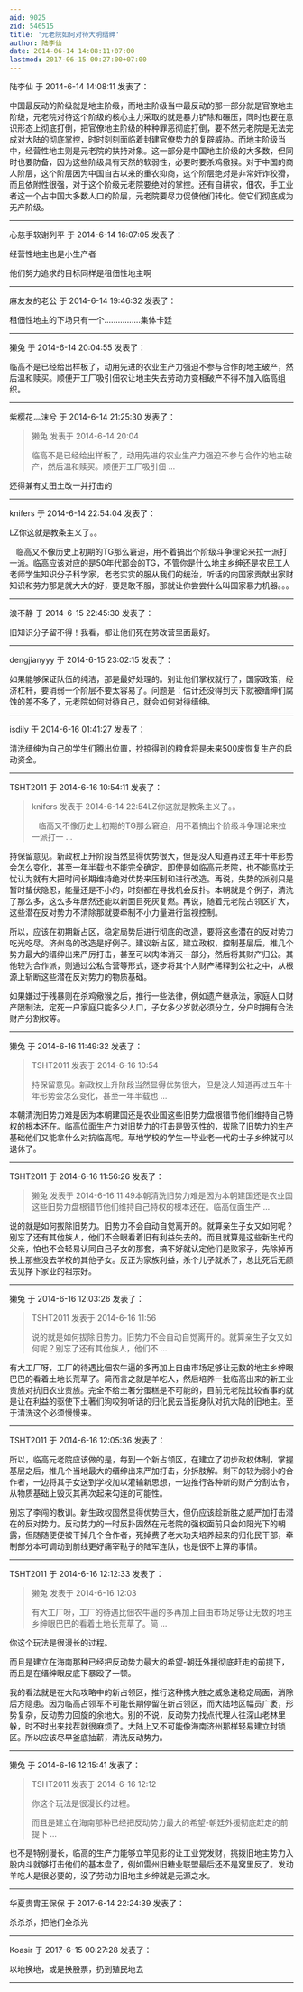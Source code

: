 ```yaml
---
aid: 9025
zid: 546515
title: '元老院如何对待大明缙绅'
author: 陆李仙
date: 2014-06-14 14:08:11+07:00
lastmod: 2017-06-15 00:27:00+07:00
---
```


陆李仙 于 2014-6-14 14:08:11 发表了：

中国最反动的阶级就是地主阶级，而地主阶级当中最反动的那一部分就是官僚地主阶级，元老院对待这个阶级的核心主力采取的就是暴力铲除和碾压，同时也要在意识形态上彻底打倒，把官僚地主阶级的种种罪恶彻底打倒，要不然元老院是无法完成对大陆的彻底掌控，时时刻刻面临着封建官僚势力的复辟威胁。而地主阶级当中，经营性地主则是元老院的扶持对象。这一部分是中国地主阶级的大多数，但同时也要防备，因为这些阶级具有天然的软弱性，必要时要杀鸡儆猴。对于中国的商人阶层，这个阶层因为中国自古以来的重农抑商，这个阶层绝对是非常奸诈狡猾，而且依附性很强，对于这个阶级元老院要绝对的掌控。还有自耕农，佃农，手工业者这一个占中国大多数人口的阶层，元老院要尽力促使他们转化。使它们彻底成为无产阶级。

---------

心慈手软谢列平 于 2014-6-14 16:07:05 发表了：

经营性地主也是小生产者

他们努力追求的目标同样是租佃性地主啊

---------

麻友友的老公 于 2014-6-14 19:46:32 发表了：

租佃性地主的下场只有一个................集体卡廷

---------

獭兔 于 2014-6-14 20:04:55 发表了：

临高不是已经给出样板了，动用先进的农业生产力强迫不参与合作的地主破产，然后温和赎买。顺便开工厂吸引佃农让地主失去劳动力变相破产不得不加入临高组织。

---------

紫樱花灬沫兮 于 2014-6-14 21:25:30 发表了：

> 獭兔 发表于 2014-6-14 20:04
> 
> 临高不是已经给出样板了，动用先进的农业生产力强迫不参与合作的地主破产，然后温和赎买。顺便开工厂吸引佃 ...



还得兼有丈田土改一并打击的

---------

knifers 于 2014-6-14 22:54:04 发表了：

LZ你这就是教条主义了。。

   临高又不像历史上初期的TG那么窘迫，用不着搞出个阶级斗争理论来拉一派打一派。临高应该对应的是50年代那会的TG，不管你是什么地主乡绅还是农民工人老师学生知识分子科学家，老老实实的服从我们的统治，听话的向国家贡献出家财知识和劳力那是就大大的好，要是敢不服，那就让你尝尝什么叫国家暴力机器。。。

---------

浪不静 于 2014-6-15 22:45:30 发表了：

旧知识分子留不得！我看，都让他们死在劳改营里面最好。

---------

dengjianyyy 于 2014-6-15 23:02:15 发表了：

如果能够保证队伍的纯洁，那是最好处理的。别让他们掌权就行了，国家政策，经济杠杆，要消弱一个阶层不要太容易了。问题是：估计还没得到天下就被缙绅们腐蚀的差不多了，元老院如何对待自己，就会如何对待缙绅。

---------

isdily 于 2014-6-16 01:41:27 发表了：

清洗缙绅为自己的学生们腾出位置，抄掠得到的粮食将是未来500废恢复生产的启动资金。

---------

TSHT2011 于 2014-6-16 10:54:11 发表了：

> knifers 发表于 2014-6-14 22:54LZ你这就是教条主义了。。
> 
>    临高又不像历史上初期的TG那么窘迫，用不着搞出个阶级斗争理论来拉一派打一 ...



持保留意见。新政权上升阶段当然显得优势很大，但是没人知道再过五年十年形势会怎么变化，甚至一年半载也不能完全确定。即使是如临高元老院，也不能高枕无忧认为就有大把时间长期维持绝对优势来压制和进行改造。再说，失势的派别只是暂时蛰伏隐忍，能量还是不小的，时刻都在寻找机会反扑。本朝就是个例子，清洗了那么多，这么多年居然还能以新面目死灰复燃。再说，随着元老院占领区扩大，这些潜在反对势力不清除那就要牵制不小力量进行监视控制。

所以，应该在初期新占区，稳定局势后进行彻底的改造，要将这些潜在的反对势力吃光吃尽。济州岛的改造是好例子。建议新占区，建立政权，控制基层后，推几个势力最大的缙绅出来严厉打击，甚至可以肉体消灭一部分，然后将其财产归公。其他较为合作派，则通过公私合营等形式，逐步将其个人财产稀释到公社之中，从根源上斩断这些潜在反对势力的物质基础。

如果嫌过于残暴则在杀鸡儆猴之后，推行一些法律，例如遗产继承法，家庭人口财产限制法，定死一户家庭只能多少人口，子女多少岁就必须分立，分户时拥有合法财产分割权等。

---------

獭兔 于 2014-6-16 11:49:32 发表了：

> TSHT2011 发表于 2014-6-16 10:54
> 
> 持保留意见。新政权上升阶段当然显得优势很大，但是没人知道再过五年十年形势会怎么变化，甚至一年半载也 ...



本朝清洗旧势力难是因为本朝建国还是农业国这些旧势力盘根错节他们维持自己特权的根本还在。临高位面生产力对旧势力的打击是毁灭性的，拔除了旧势力的生产基础他们又能拿什么对抗临高呢。草地学校的学生一毕业老一代的士子乡绅就可以退休了。

---------

TSHT2011 于 2014-6-16 11:56:26 发表了：

> 獭兔 发表于 2014-6-16 11:49本朝清洗旧势力难是因为本朝建国还是农业国这些旧势力盘根错节他们维持自己特权的根本还在。临高位面生产 ...



说的就是如何拔除旧势力。旧势力不会自动自觉离开的。就算亲生子女又如何呢？别忘了还有其他族人，他们不会眼看着旧有利益失去的。而且就算是这些新生代的父亲，怕也不会轻易认同自己子女的那套，搞不好就认定他们是败家子，先除掉再换上那些没去学校的其他子女。反正为家族利益，杀个儿子就杀了，总比死后无颜去见挣下家业的祖宗好。

---------

獭兔 于 2014-6-16 12:03:26 发表了：

> TSHT2011 发表于 2014-6-16 11:56
> 
> 说的就是如何拔除旧势力。旧势力不会自动自觉离开的。就算亲生子女又如何呢？别忘了还有其他族人，他们不 ...



有大工厂呀，工厂的待遇比佃农牛逼的多再加上自由市场足够让无数的地主乡绅眼巴巴的看着土地长荒草了。简而言之就是羊吃人，然后培养一批临高出来的新工业贵族对抗旧农业贵族。完全不给土著分蛋糕是不可能的，目前元老院比较省事的就是让在利益的驱使下土著们狗咬狗听话的归化民去当挺身队对抗大陆的旧地主。至于清洗这个必须慢慢来。

---------

TSHT2011 于 2014-6-16 12:05:36 发表了：

所以，临高元老院应该做的是，每到一个新占领区，在建立了初步政权体制，掌握基层之后，推几个当地最大的缙绅出来严加打击，分拆肢解。剩下的较为弱小的合作者，一边将其子女送到学校加以灌输新思想，一边推行各种新的财产分割法令，从物质基础上毁灭其再次起来勾连的可能性。

别忘了李闯的教训。新生政权固然显得优势巨大，但仍应该趁新胜之威严加打击潜在的反对势力。反动势力的一时反扑固然在元老院的强权面前只会如阳光下的朝露，但随随便便被干掉几个合作者，死掉费了老大功夫培养起来的归化民干部，牵制部分本可调动到前线更好痛宰鞑子的陆军连队，也是很不上算的事情。

---------

TSHT2011 于 2014-6-16 12:12:33 发表了：

> 獭兔 发表于 2014-6-16 12:03
> 
> 有大工厂呀，工厂的待遇比佃农牛逼的多再加上自由市场足够让无数的地主乡绅眼巴巴的看着土地长荒草了。简 ...



你这个玩法是很漫长的过程。

而且是建立在海南那种已经把反动势力最大的希望-朝廷外援彻底赶走的前提下，而且是在缙绅眼皮底下暴殴了一顿。

我的看法就是在大陆攻略中的新占领区，推行这种携大胜之威急速稳定局面，消除后方隐患。因为临高占领军不可能长期停留在新占领区，而大陆地区幅员广袤，形势复杂，反动势力回旋的余地大。别的不说，反动势力找点代理人往深山老林里躲，时不时出来找茬就很麻烦了。大陆上又不可能像海南济州那样轻易建立封锁区。所以应该尽早釜底抽薪，清洗反动势力。

---------

獭兔 于 2014-6-16 12:15:41 发表了：

> TSHT2011 发表于 2014-6-16 12:12
> 
> 你这个玩法是很漫长的过程。
> 
> 而且是建立在海南那种已经把反动势力最大的希望-朝廷外援彻底赶走的前提下 ...



也不是特别漫长，临高的生产力能够立竿见影的让工业党发财，挑拨旧地主势力入股内斗就够打击他们的基本盘了，例如雷州旧糖业联盟最后还不是窝里反了。发动羊吃人是很必要的，没了劳动力旧地主乡绅就是无源之水。

---------

华夏贵胄王保保 于 2017-6-14 22:24:39 发表了：

杀杀杀，把他们全杀光

---------

Koasir 于 2017-6-15 00:27:28 发表了：

以地换地，或是换股票，扔到殖民地去

---------

